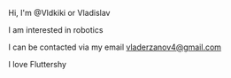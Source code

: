 Hi, I'm @Vldkiki or Vladislav




I am interested in robotics





I can be contacted via my email vladerzanov4@gmail.com
































































































I love Fluttershy
